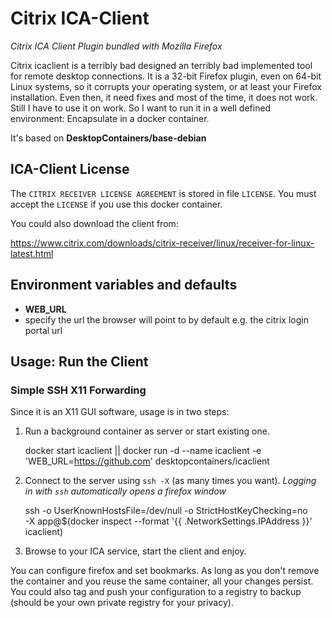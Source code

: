 # Citrix ICA-Client
_Citrix ICA Client Plugin bundled with Mozilla Firefox_

Citrix icaclient is a terribly bad designed an terribly bad
implemented tool for remote desktop connections. It is a 32-bit
Firefox plugin, even on 64-bit Linux systems, so it corrupts your
operating system, or at least your Firefox installation. Even then, it
need fixes and most of the time, it does not work.  Still I have to
use it on work. So I want to run it in a well defined environment:
Encapsulate in a docker container.

It's based on __DesktopContainers/base-debian__

## ICA-Client License

The `CITRIX RECEIVER LICENSE AGREEMENT` is stored in file `LICENSE`.
You must accept the `LICENSE` if you use this docker container.

You could also download the client from:

https://www.citrix.com/downloads/citrix-receiver/linux/receiver-for-linux-latest.html

## Environment variables and defaults

* __WEB\_URL__
 * specify the url the browser will point to by default e.g. the citrix login portal url

## Usage: Run the Client

### Simple SSH X11 Forwarding

Since it is an X11 GUI software, usage is in two steps:
  1. Run a background container as server or start existing one.

        docker start icaclient || docker run -d --name icaclient -e 'WEB_URL=https://github.com' desktopcontainers/icaclient
        
  2. Connect to the server using `ssh -X` (as many times you want). 
     _Logging in with `ssh` automatically opens a firefox window_

        ssh -o UserKnownHostsFile=/dev/null -o StrictHostKeyChecking=no \
        -X app@$(docker inspect --format '{{ .NetworkSettings.IPAddress }}' icaclient)
        
  3. Browse to your ICA service, start the client and enjoy.

You can configure firefox and set bookmarks. As long as you don't remove the container and you reuse the same container, all your changes persist. You could also tag and push your configuration to a registry to backup (should be your own private registry for your privacy).
